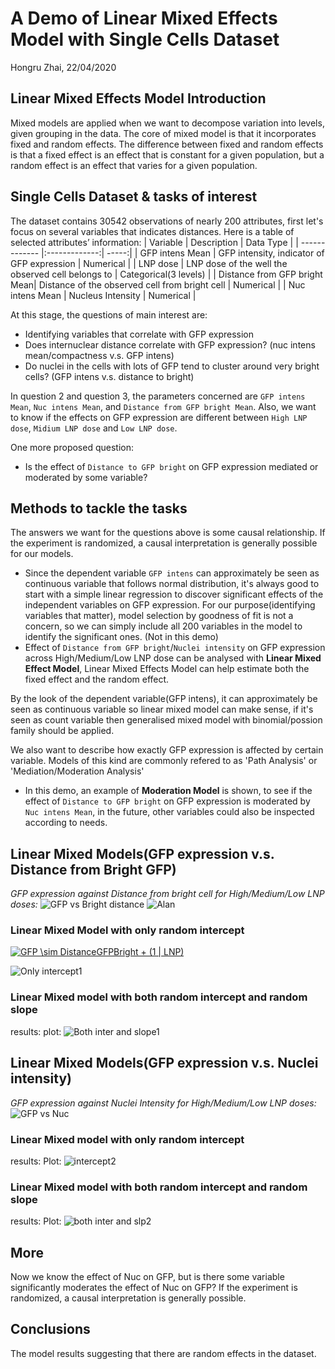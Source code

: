 # A Demo of Linear Mixed Effects Model with Single Cells Dataset
Hongru Zhai,
22/04/2020
## Linear Mixed Effects Model Introduction
Mixed models are applied when we want to decompose variation into levels, given grouping in the data. The core of mixed model is that it incorporates fixed and random effects. The difference between fixed and random effects is that a fixed effect is an effect that is constant for a given population, but a random effect is an effect that varies for a given population. 
## Single Cells Dataset & tasks of interest
The dataset contains 30542 observations of nearly 200 attributes, first let's focus on several variables that indicates distances. Here is a table of selected attributes’ information: 
| Variable        | Description           | Data Type  |
| ------------- |:-------------:| -----:|
| GFP intens Mean      | GFP intensity, indicator of GFP expression | Numerical |
| LNP dose      | LNP dose of the well the observed cell belongs to     |   Categorical(3 levels) |
| Distance from GFP bright Mean| Distance of the observed cell from bright cell    |    Numerical |
| Nuc intens Mean | Nucleus Intensity   |    Numerical |


At this stage, the questions of main interest are:
+ Identifying variables that correlate with GFP expression
+ Does internuclear distance correlate with GFP expression? (nuc intens mean/compactness v.s. GFP intens)
+ Do nuclei in the cells with lots of GFP tend to cluster around very bright cells? (GFP intens v.s. distance to bright)

In question 2 and question 3, the parameters concerned are `GFP intens Mean`, `Nuc intens Mean`, and `Distance from GFP bright Mean`. 
Also, we want to know if the effects on GFP expression are different between `High LNP dose`, `Midium LNP dose` and `Low LNP dose`.

One more proposed question: 
+ Is the effect of `Distance to GFP bright` on GFP expression mediated or moderated by some variable?


## Methods to tackle the tasks



The answers we want for the questions above is some causal relationship. If the experiment is randomized, a causal interpretation is generally possible for our models.  

+ Since the dependent variable `GFP intens` can approximately be seen as continuous variable that follows normal distribution, it's always good to start with a simple linear regression to discover significant effects of the independent variables on GFP expression. For our purpose(identifying variables that matter), model selection by goodness of fit is not a concern, so we can simply include all 200 variables in the model to identify the significant ones. (Not in this demo)
+ Effect of `Distance from GFP bright`/`Nuclei intensity` on GFP expression across High/Medium/Low LNP dose can be analysed with **Linear Mixed Effect Model**, Linear Mixed Effects Model can help estimate both the fixed effect and the random effect. 

By the look of the dependent variable(GFP intens), it can approximately be seen as continuous variable so linear mixed model can make sense, if it's seen as count variable then generalised mixed model with binomial/possion family should be applied.

We also want to describe how exactly GFP expression is affected by certain variable. Models of this kind are commonly refered to as 'Path Analysis' or 'Mediation/Moderation Analysis' 
+ In this demo, an example of **Moderation Model** is shown, to see if the effect of `Distance to GFP bright` on GFP expression is moderated by `Nuc intens Mean`, in the future, other variables could also be inspected according to needs.











## Linear Mixed Models(GFP expression v.s. Distance from Bright GFP)
*GFP expression against Distance from bright cell for High/Medium/Low LNP doses:*
![GFP vs Bright distance](https://github.com/HongruZhai/HASTE/blob/master/MixedEffectsModel_all.png)
![Alan](https://github.com/HongruZhai/HASTE/blob/master/Alan%20slides.png)
### Linear Mixed Model with only random intercept
<a href="https://www.codecogs.com/eqnedit.php?latex=GFP&space;\sim&space;DistanceGFPBright&space;&plus;&space;(1&space;|&space;LNP)" target="_blank"><img src="https://latex.codecogs.com/gif.latex?GFP&space;\sim&space;DistanceGFPBright&space;&plus;&space;(1&space;|&space;LNP)" title="GFP \sim DistanceGFPBright + (1 | LNP)" /></a>




![Only intercept1](https://github.com/HongruZhai/HASTE/blob/master/MixedEffectsModel_groupedlines.png)
### Linear Mixed model with both random intercept and random slope
results:
plot:
![Both inter and slope1](https://github.com/HongruZhai/HASTE/blob/master/MixedEffectsModel_groupedlines2.png)
## Linear Mixed Models(GFP expression v.s. Nuclei intensity)
*GFP expression against Nuclei Intensity for High/Medium/Low LNP doses:*
![GFP vs Nuc](https://github.com/HongruZhai/HASTE/blob/master/Nuc%20vs%20GFP%20points.png)
### Linear Mixed model with only random intercept
results:
Plot:
![intercept2](https://github.com/HongruZhai/HASTE/blob/master/Nuc%20vs%20GFP%20lines%20intercept%20only.png)
### Linear Mixed model with both random intercept and random slope
results:
Plot:
![both inter and slp2](https://github.com/HongruZhai/HASTE/blob/master/Nuc%20vs%20GFP%20with%20int%20and%20slope.png)

## More
Now we know the effect of Nuc on GFP, but is there some variable significantly moderates the effect of Nuc on GFP?
If the experiment is randomized, a causal interpretation is generally possible.

## Conclusions
The model results suggesting that there are random effects in the dataset. 
